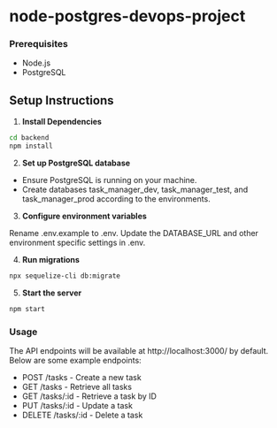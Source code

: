 # node-postgres-devops-project

### Prerequisites
- Node.js
- PostgreSQL

## Setup Instructions

1. **Install Dependencies**

```bash
cd backend
npm install
```
2. **Set up PostgreSQL database**

- Ensure PostgreSQL is running on your machine.
- Create databases task_manager_dev, task_manager_test, and task_manager_prod according to the environments.

3. **Configure environment variables**

Rename .env.example to .env.
Update the DATABASE_URL and other environment specific settings in .env.


4. **Run migrations**

```bash
npx sequelize-cli db:migrate
```

5. **Start the server**

```bash
npm start
```

### Usage

The API endpoints will be available at http://localhost:3000/ by default. Below are some example endpoints:

- POST /tasks - Create a new task
- GET /tasks - Retrieve all tasks
- GET /tasks/:id - Retrieve a task by ID
- PUT /tasks/:id - Update a task
- DELETE /tasks/:id - Delete a task
